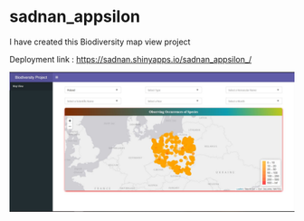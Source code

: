 # sadnan_appsilon
I have created this Biodiversity map view project 

Deployment link : https://sadnan.shinyapps.io/sadnan_appsilon_/

![Biodiversity Project](https://github.com/sadnanMohosin/sadnan_appsilon/blob/master/map.JPG)

